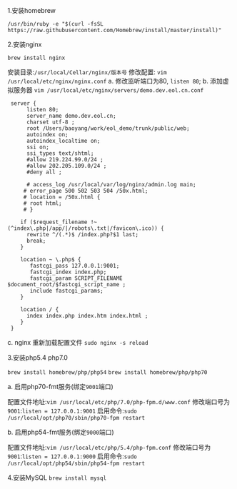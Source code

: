 1.安装homebrew

```SH
/usr/bin/ruby -e "$(curl -fsSL https://raw.githubusercontent.com/Homebrew/install/master/install)"

```

2.安装nginx

```SH
brew install nginx

```

安装目录:`/usr/local/Cellar/nginx/版本号`
修改配置: `vim /usr/local/etc/nginx/nginx.conf`
 a. 修改监听端口为80, `listen 80`;
 b. 添加虚拟服务器 `vim /usr/local/etc/nginx/servers/demo.dev.eol.cn.conf`

```SH
 server { 
      listen 80; 
      server_name demo.dev.eol.cn; 
      charset utf-8 ; 
      root /Users/baoyang/work/eol_demo/trunk/public/web; 
      autoindex on; 
      autoindex_localtime on; 
      ssi on; 
      ssi_types text/shtml; 
      #allow 219.224.99.0/24 ; 
      #allow 202.205.109.0/24 ; 
      #deny all ;

      # access_log /usr/local/var/log/nginx/admin.log main;
     # error_page 500 502 503 504 /50x.html;
     # location = /50x.html {
     # root html;
     # } 

    if ($request_filename !~ (^index\.php|/app/|/robots\.txt|/favicon\.ico)) { 
      rewrite ^/(.*)$ /index.php?$1 last; 
      break; 
    } 

    location ~ \.php$ { 
       fastcgi_pass 127.0.0.1:9001; 
       fastcgi_index index.php; 
       fastcgi_param SCRIPT_FILENAME $document_root/$fastcgi_script_name ; 
       include fastcgi_params; 
    } 

    location / { 
      index index.php index.htm index.html ;
    }
 }

```

c. nginx 重新加载配置文件 `sudo nginx -s reload`

3.安装php5.4 php7.0

`brew install homebrew/php/php54`
 `brew install homebrew/php/php70`

a. 启用php70-fmt服务\(绑定`9001`端口\)

配置文件地址:`vim /usr/local/etc/php/7.0/php-fpm.d/www.conf`
 修改端口号为`9001`:`listen = 127.0.0.1:9001`
 启用命令:`sudo /usr/local/opt/php70/sbin/php70-fpm restart`

b. 启用php54-fmt服务\(绑定`9000`端口\)

配置文件地址:`vim /usr/local/etc/php/5.4/php-fpm.conf`
 修改端口号为`9001`:`listen = 127.0.0.1:9000`
 启用命令:`sudo /usr/local/opt/php54/sbin/php54-fpm restart`

4.安装MySQL
`brew install mysql`